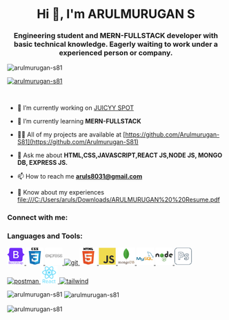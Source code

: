 <h1 align="center">Hi 👋, I'm ARULMURUGAN S</h1>
<h3 align="center">Engineering student and MERN-FULLSTACK developer with basic technical knowledge. Eagerly waiting to work under a experienced person or company.</h3>

<p align="left"> <img src="https://komarev.com/ghpvc/?username=arulmurugan-s81&label=Profile%20views&color=0e75b6&style=flat" alt="arulmurugan-s81" /> </p>

<p align="left"> <a href="https://github.com/ryo-ma/github-profile-trophy"><img src="https://github-profile-trophy.vercel.app/?username=arulmurugan-s81" alt="arulmurugan-s81" /></a> </p>

<p align="left"> <a href="https://twitter.com/" target="blank"><img src="https://img.shields.io/twitter/follow/?logo=twitter&style=for-the-badge" alt="" /></a> </p>

- 🔭 I’m currently working on [JUICYY SPOT](https://github.com/Arulmurugan-S81/juicyyspot)

- 🌱 I’m currently learning **MERN-FULLSTACK**

- 👨‍💻 All of my projects are available at [https://github.com/Arulmurugan-S81](https://github.com/Arulmurugan-S81)

- 💬 Ask me about **HTML,CSS,JAVASCRIPT,REACT JS,NODE JS, MONGO DB, EXPRESS JS.**

- 📫 How to reach me **aruls8031@gmail.com**

- 📄 Know about my experiences [file:///C:/Users/aruls/Downloads/ARULMURUGAN%20%20Resume.pdf](file:///C:/Users/aruls/Downloads/ARULMURUGAN%20%20Resume.pdf)

<h3 align="left">Connect with me:</h3>
<p align="left">
</p>

<h3 align="left">Languages and Tools:</h3>
<p align="left"> <a href="https://getbootstrap.com" target="_blank" rel="noreferrer"> <img src="https://raw.githubusercontent.com/devicons/devicon/master/icons/bootstrap/bootstrap-plain-wordmark.svg" alt="bootstrap" width="40" height="40"/> </a> <a href="https://www.w3schools.com/css/" target="_blank" rel="noreferrer"> <img src="https://raw.githubusercontent.com/devicons/devicon/master/icons/css3/css3-original-wordmark.svg" alt="css3" width="40" height="40"/> </a> <a href="https://expressjs.com" target="_blank" rel="noreferrer"> <img src="https://raw.githubusercontent.com/devicons/devicon/master/icons/express/express-original-wordmark.svg" alt="express" width="40" height="40"/> </a> <a href="https://git-scm.com/" target="_blank" rel="noreferrer"> <img src="https://www.vectorlogo.zone/logos/git-scm/git-scm-icon.svg" alt="git" width="40" height="40"/> </a> <a href="https://www.w3.org/html/" target="_blank" rel="noreferrer"> <img src="https://raw.githubusercontent.com/devicons/devicon/master/icons/html5/html5-original-wordmark.svg" alt="html5" width="40" height="40"/> </a> <a href="https://developer.mozilla.org/en-US/docs/Web/JavaScript" target="_blank" rel="noreferrer"> <img src="https://raw.githubusercontent.com/devicons/devicon/master/icons/javascript/javascript-original.svg" alt="javascript" width="40" height="40"/> </a> <a href="https://www.mongodb.com/" target="_blank" rel="noreferrer"> <img src="https://raw.githubusercontent.com/devicons/devicon/master/icons/mongodb/mongodb-original-wordmark.svg" alt="mongodb" width="40" height="40"/> </a> <a href="https://www.mysql.com/" target="_blank" rel="noreferrer"> <img src="https://raw.githubusercontent.com/devicons/devicon/master/icons/mysql/mysql-original-wordmark.svg" alt="mysql" width="40" height="40"/> </a> <a href="https://nodejs.org" target="_blank" rel="noreferrer"> <img src="https://raw.githubusercontent.com/devicons/devicon/master/icons/nodejs/nodejs-original-wordmark.svg" alt="nodejs" width="40" height="40"/> </a> <a href="https://www.photoshop.com/en" target="_blank" rel="noreferrer"> <img src="https://raw.githubusercontent.com/devicons/devicon/master/icons/photoshop/photoshop-line.svg" alt="photoshop" width="40" height="40"/> </a> <a href="https://postman.com" target="_blank" rel="noreferrer"> <img src="https://www.vectorlogo.zone/logos/getpostman/getpostman-icon.svg" alt="postman" width="40" height="40"/> </a> <a href="https://reactjs.org/" target="_blank" rel="noreferrer"> <img src="https://raw.githubusercontent.com/devicons/devicon/master/icons/react/react-original-wordmark.svg" alt="react" width="40" height="40"/> </a> <a href="https://tailwindcss.com/" target="_blank" rel="noreferrer"> <img src="https://www.vectorlogo.zone/logos/tailwindcss/tailwindcss-icon.svg" alt="tailwind" width="40" height="40"/> </a> </p>

<p><img align="left" src="https://github-readme-stats.vercel.app/api/top-langs?username=arulmurugan-s81&show_icons=true&locale=en&layout=compact" alt="arulmurugan-s81" /></p>

<p>&nbsp;<img align="center" src="https://github-readme-stats.vercel.app/api?username=arulmurugan-s81&show_icons=true&locale=en" alt="arulmurugan-s81" /></p>

<p><img align="center" src="https://github-readme-streak-stats.herokuapp.com/?user=arulmurugan-s81&" alt="arulmurugan-s81" /></p>
